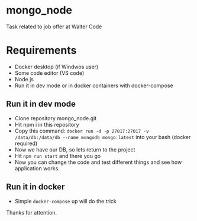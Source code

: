 # mongo_node
Task related to job offer at Walter Code

# Requirements
- Docker desktop (if Windwos user)
- Some code editor (VS code)
- Node js
- Run it in dev mode or in docker containers with docker-compose

## Run it in dev mode
- Clone repository mongo_node.git 
- Hit npm i in this repository
- Copy this command: 
```docker run -d -p 27017:27017 -v /data/db:/data/db --name mongodb mongo:latest``` into your bash (docker required)
- Now we have our DB, so lets return to the project
- Hit ```npm run start``` and there you go 
- Now you can change the code and test different things and see how application works. 

## Run it in docker
- Simple ``docker-compose`` up will do the trick 

Thanks for attention. 